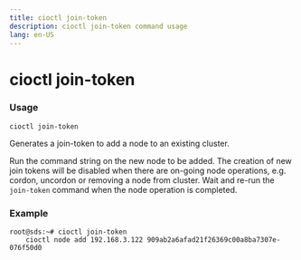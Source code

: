 ```yaml
---
title: cioctl join-token
description: cioctl join-token command usage 
lang: en-US
---
```


# cioctl join-token

<h3>Usage</h3>

`cioctl join-token`

Generates a join-token to add a node to an existing cluster.

Run the command string on the new node to be added. The creation of new join tokens will be disabled when there are on-going node operations, e.g. cordon, uncordon or removing a node from cluster. Wait and re-run the `join-token` command when the node operation is completed.

<h3>Example</h3>

```
root@sds:~# cioctl join-token
    cioctl node add 192.168.3.122 909ab2a6afad21f26369c00a8ba7307e-076f50d0
```
